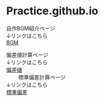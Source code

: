 # Practice.github.io
自作BGM紹介ページ  
↓リンクはこちら  
[BGM](music.html)  
  
偏差値計算ページ  
↓リンクはこちら  
[偏差値](hensati.html)  
　　
標準偏差計算ページ  
↓リンクはこちら  
[標準偏差](stdev.html)  
